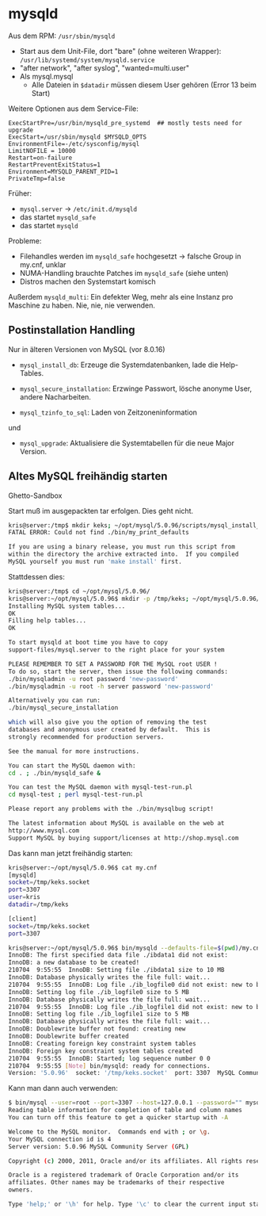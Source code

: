 # mysqld

Aus dem RPM: `/usr/sbin/mysqld`

- Start aus dem Unit-File, dort "bare" (ohne weiteren Wrapper): `/usr/lib/systemd/system/mysqld.service`
- "after network", "after syslog", "wanted=multi.user"
- Als mysql.mysql
    - Alle Dateien in `$datadir` müssen diesem User gehören (Error 13 beim Start)

Weitere Optionen aus dem Service-File:
```    
ExecStartPre=/usr/bin/mysqld_pre_systemd  ## mostly tests need for upgrade
ExecStart=/usr/sbin/mysqld $MYSQLD_OPTS
EnvironmentFile=-/etc/sysconfig/mysql
LimitNOFILE = 10000
Restart=on-failure
RestartPreventExitStatus=1
Environment=MYSQLD_PARENT_PID=1
PrivateTmp=false
```

Früher:
- `mysql.server` -> `/etc/init.d/mysqld`
- das startet `mysqld_safe`
- das startet `mysqld`

Probleme:
- Filehandles werden im `mysqld_safe` hochgesetzt -> falsche Group in my.cnf, unklar
- NUMA-Handling brauchte Patches im `mysqld_safe` (siehe unten)
- Distros machen den Systemstart komisch

Außerdem `mysqld_multi`: Ein defekter Weg, mehr als eine Instanz pro Maschine zu haben. Nie, nie, nie verwenden.

## Postinstallation Handling

Nur in älteren Versionen von MySQL (vor 8.0.16)

- `mysql_install_db`: Erzeuge die Systemdatenbanken, lade die Help-Tables.

- `mysql_secure_installation`: Erzwinge Passwort, lösche anonyme User, andere Nacharbeiten.
- `mysql_tzinfo_to_sql`: Laden von Zeitzoneninformation

und

- `mysql_upgrade`: Aktualisiere die Systemtabellen für die neue Major Version.

## Altes MySQL freihändig starten

Ghetto-Sandbox

Start muß im ausgepackten tar erfolgen. Dies geht nicht.

```bash
kris@server:/tmp$ mkdir keks; ~/opt/mysql/5.0.96/scripts/mysql_install_db --user=kris --datadir=/tmp/keks
FATAL ERROR: Could not find ./bin/my_print_defaults

If you are using a binary release, you must run this script from
within the directory the archive extracted into.  If you compiled
MySQL yourself you must run 'make install' first.
```

Stattdessen dies:

```bash
kris@server:/tmp$ cd ~/opt/mysql/5.0.96/
kris@server:~/opt/mysql/5.0.96$ mkdir -p /tmp/keks; ~/opt/mysql/5.0.96/scripts/mysql_install_db --user=kris --datadir=/tmp/keks
Installing MySQL system tables...
OK
Filling help tables...
OK

To start mysqld at boot time you have to copy
support-files/mysql.server to the right place for your system

PLEASE REMEMBER TO SET A PASSWORD FOR THE MySQL root USER !
To do so, start the server, then issue the following commands:
./bin/mysqladmin -u root password 'new-password'
./bin/mysqladmin -u root -h server password 'new-password'

Alternatively you can run:
./bin/mysql_secure_installation

which will also give you the option of removing the test
databases and anonymous user created by default.  This is
strongly recommended for production servers.

See the manual for more instructions.

You can start the MySQL daemon with:
cd . ; ./bin/mysqld_safe &

You can test the MySQL daemon with mysql-test-run.pl
cd mysql-test ; perl mysql-test-run.pl

Please report any problems with the ./bin/mysqlbug script!

The latest information about MySQL is available on the web at
http://www.mysql.com
Support MySQL by buying support/licenses at http://shop.mysql.com
```

Das kann man jetzt freihändig starten:

```bash
kris@server:~/opt/mysql/5.0.96$ cat my.cnf
[mysqld]
socket=/tmp/keks.socket
port=3307
user=kris
datadir=/tmp/keks

[client]
socket=/tmp/keks.socket
port=3307

kris@server:~/opt/mysql/5.0.96$ bin/mysqld --defaults-file=$(pwd)/my.cnf --basedir=$(pwd) --console
InnoDB: The first specified data file ./ibdata1 did not exist:
InnoDB: a new database to be created!
210704  9:55:55  InnoDB: Setting file ./ibdata1 size to 10 MB
InnoDB: Database physically writes the file full: wait...
210704  9:55:55  InnoDB: Log file ./ib_logfile0 did not exist: new to be created
InnoDB: Setting log file ./ib_logfile0 size to 5 MB
InnoDB: Database physically writes the file full: wait...
210704  9:55:55  InnoDB: Log file ./ib_logfile1 did not exist: new to be created
InnoDB: Setting log file ./ib_logfile1 size to 5 MB
InnoDB: Database physically writes the file full: wait...
InnoDB: Doublewrite buffer not found: creating new
InnoDB: Doublewrite buffer created
InnoDB: Creating foreign key constraint system tables
InnoDB: Foreign key constraint system tables created
210704  9:55:55  InnoDB: Started; log sequence number 0 0
210704  9:55:55 [Note] bin/mysqld: ready for connections.
Version: '5.0.96'  socket: '/tmp/keks.socket'  port: 3307  MySQL Community Server (GPL)
```

Kann man dann auch verwenden:

```bash
$ bin/mysql --user=root --port=3307 --host=127.0.0.1 --password="" mysql
Reading table information for completion of table and column names
You can turn off this feature to get a quicker startup with -A

Welcome to the MySQL monitor.  Commands end with ; or \g.
Your MySQL connection id is 4
Server version: 5.0.96 MySQL Community Server (GPL)

Copyright (c) 2000, 2011, Oracle and/or its affiliates. All rights reserved.

Oracle is a registered trademark of Oracle Corporation and/or its
affiliates. Other names may be trademarks of their respective
owners.

Type 'help;' or '\h' for help. Type '\c' to clear the current input statement.
```
